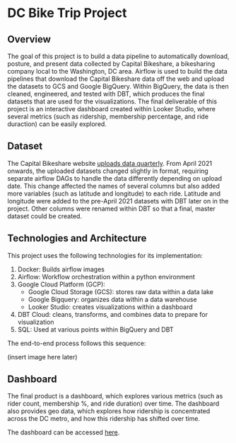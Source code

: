 # DC Bike Trip Project

## Overview

The goal of this project is to build a data pipeline to automatically download, posture, and present data collected by Capital Bikeshare, a bikesharing company local to the Washington, DC area. Airflow is used to build the data pipelines that download the Capital Bikeshare data off the web and upload the datasets to GCS and Google BigQuery. Within BigQuery, the data is then cleaned, engineered, and tested with DBT, which produces the final datasets that are used for the visualizations. The final deliverable of this project is an interactive dashboard created within Looker Studio, where several metrics (such as ridership, membership percentage, and ride duraction) can be easily explored.

## Dataset

The Capital Bikeshare website [uploads data quarterly](https://s3.amazonaws.com/capitalbikeshare-data/index.html). From April 2021 onwards, the uploaded datasets changed slightly in format, requiring separate airflow DAGs to handle the data differently depending on upload date. This change affected the names of several columns but also added more variables (such as latitude and longitude) to each ride. Latitude and longitude were added to the pre-April 2021 datasets with DBT later on in the project. Other columns were renamed within DBT so that a final, master dataset could be created. 

## Technologies and Architecture

This project uses the following technologies for its implementation:

1. Docker: Builds airflow images
2. Airflow: Workflow orchestration within a python environment
3. Google Cloud Platform (GCP):
    - Google Cloud Storage (GCS): stores raw data within a data lake
    - Google Bigquery: organizes data within a data warehouse
    - Looker Studio: creates visualizations within a dashboard
4. DBT Cloud: cleans, transforms, and combines data to prepare for visualization
5. SQL: Used at various points within BigQuery and DBT

The end-to-end process follows this sequence:

(insert image here later)

## Dashboard

The final product is a dashboard, which explores various metrics (such as rider count, membership %, and ride duration) over time. The dashboard also provides geo data, which explores how ridership is concentrated across the DC metro, and how this ridership has shifted over time. 

The dashboard can be accessed [here](https://lookerstudio.google.com/reporting/6a255a13-aef9-4e6a-824d-4020e220c9e0).


